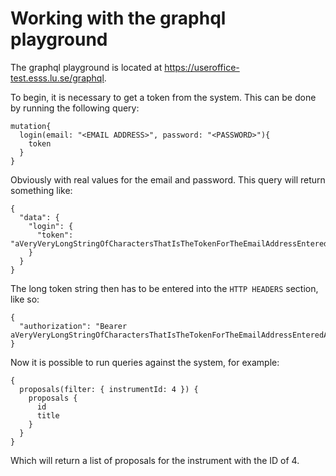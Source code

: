 # Working with the graphql playground

The graphql playground is located at https://useroffice-test.esss.lu.se/graphql.

To begin, it is necessary to get a token from the system. This can be done by running the following query:
```
mutation{
  login(email: "<EMAIL ADDRESS>", password: "<PASSWORD>"){
    token
  }
}
```
Obviously with real values for the email and password.
This query will return something like:
```
{
  "data": {
    "login": {
      "token": "aVeryVeryLongStringOfCharactersThatIsTheTokenForTheEmailAddressEnteredAbove"
    }
  }
}
```
The long token string then has to be entered into the `HTTP HEADERS` section, like so:
```
{
  "authorization": "Bearer aVeryVeryLongStringOfCharactersThatIsTheTokenForTheEmailAddressEnteredAbove"
}
```
Now it is possible to run queries against the system, for example:
``` 
{
  proposals(filter: { instrumentId: 4 }) {
    proposals {
      id
      title
    }
  }
}
```
Which will return a list of proposals for the instrument with the ID of 4.
